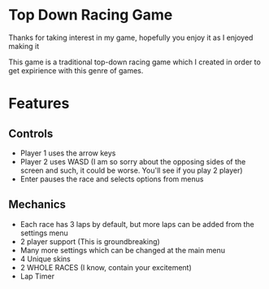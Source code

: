 # Top Down Racing Game

Thanks for taking interest in my game, hopefully you enjoy it as I enjoyed making it

This game is a traditional top-down racing game which I created in order to get expirience with this genre of games.

# Features
## Controls
- Player 1 uses the arrow keys
- Player 2 uses WASD (I am so sorry about the opposing sides of the screen and such, it could be worse. You'll see if you play 2 player)
- Enter pauses the race and selects options from menus

## Mechanics
- Each race has 3 laps by default, but more laps can be added from the settings menu
- 2 player support (This is groundbreaking)
- Many more settings which can be changed at the main menu
- 4 Unique skins
- 2 WHOLE RACES (I know, contain your excitement)
- Lap Timer
